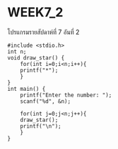 # WEEK7_2
โปรแกรมรายสัปดาห์ที่ 7 อันที่ 2

    #include <stdio.h>
    int n;
    void draw_star() {
    	for(int i=0;i<n;i++){
    	printf("*");	
    	}
    }
    int main() {
    	printf("Enter the number: ");
    	scanf("%d", &n);
	
        for(int j=0;j<n;j++){
    	draw_star();
    	printf("\n");
        }
    }
